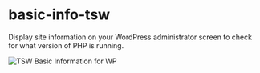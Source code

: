 # basic-info-tsw
Display site information on your WordPress administrator screen to check for what version of PHP is running.

![TSW Basic Information for WP](images/Sreenshot_basicinfotsw.png "Info Plugin")
